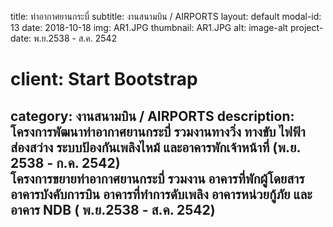 ---
---
title: ท่าอากาศยานกระบี่
subtitle: งานสนามบิน / AIRPORTS
layout: default
modal-id: 13
date: 2018-10-18
img: AR1.JPG
thumbnail: AR1.JPG
alt: image-alt
project-date: พ.ย.2538 - ส.ค. 2542
# client: Start Bootstrap
category: งานสนามบิน / AIRPORTS
description:  โครงการพัฒนาท่าอากาศยานกระบี่   รวมงานทางวิ่ง  ทางขับ  ไฟฟ้า   ส่องสว่าง   ระบบป้องกันเพลิงไหม้ และอาคารพักเจ้าหน้าที่    (พ.ย. 2538 - ก.ค. 2542)
	<br/>โครงการขยายท่าอากาศยานกระบี่  รวมงาน อาคารที่พักผู้โดยสาร  อาคารบังคับการบิน อาคารที่ทำการดับเพลิง อาคารหน่วยกู้ภัย  และอาคาร  NDB   ( พ.ย.2538 - ส.ค. 2542)
---